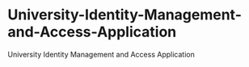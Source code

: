 # University-Identity-Management-and-Access-Application
University Identity Management and Access Application 
